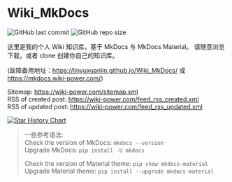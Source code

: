# Wiki_MkDocs
 
![GitHub last commit](https://img.shields.io/github/last-commit/linyuxuanlin/Wiki_MkDocs)
![GitHub repo size](https://img.shields.io/github/repo-size/linyuxuanlin/Wiki_MkDocs)

这里是我的个人 Wiki 知识库，基于 MkDocs 与 MkDocs Material。
请随意浏览下载，或者 clone 创建你自己的知识库。

(故障备用地址：https://linyuxuanlin.github.io/Wiki_MkDocs/ 或 https://mkdocs.wiki-power.com/)

Sitemap: <https://wiki-power.com/sitemap.xml>  
RSS of created post: <https://wiki-power.com/feed_rss_created.xml>  
RSS of updated post: <https://wiki-power.com/feed_rss_updated.xml>

[![Star History Chart](https://api.star-history.com/svg?repos=linyuxuanlin/Wiki_MkDocs&type=Date)](https://star-history.com/#linyuxuanlin/Wiki_MkDocs&Date)

> 一些参考语法:  
> Check the version of MkDocs: `mkdocs --version`  
> Upgrade MkDocs: `pip install -U mkdocs`
>
> Check the version of Material theme: `pip show mkdocs-material`  
> Upgrade Material theme: `pip install --upgrade mkdocs-material`